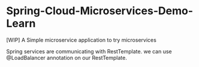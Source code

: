 # Spring-Cloud-Microservices-Demo-Learn
[WIP] A Simple microservice application to try microservices


Spring services are communicating with RestTemplate.
we can use @LoadBalancer annotation on our RestTemplate.
